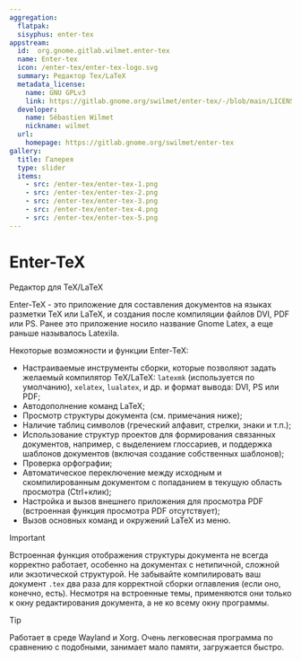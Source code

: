 ```yaml
---
aggregation:
  flatpak:
  sisyphus: enter-tex
appstream:
  id:  org.gnome.gitlab.wilmet.enter-tex
  name: Enter-tex
  icon: /enter-tex/enter-tex-logo.svg
  summary: Редактор Tex/LaTeX
  metadata_license:
    name: GNU GPLv3
    link: https://gitlab.gnome.org/swilmet/enter-tex/-/blob/main/LICENSES/GPL-3.0-or-later.txt
  developer:
    name: Sébastien Wilmet 
    nickname: wilmet
  url:
    homepage: https://gitlab.gnome.org/swilmet/enter-tex
gallery:
  title: Галерея
  type: slider
  items:
    - src: /enter-tex/enter-tex-1.png
    - src: /enter-tex/enter-tex-2.png
    - src: /enter-tex/enter-tex-3.png
    - src: /enter-tex/enter-tex-4.png
    - src: /enter-tex/enter-tex-5.png
---
```


# Enter-TeX

Редактор для TeX/LaTeX


Enter-TeX - это приложение для составления документов на языках разметки TeX или LaTeX, и создания после компиляции файлов DVI, PDF или PS. Ранее это приложение носило название Gnome Latex, а еще раньше называлось Latexila.

Некоторые возможности и функции Enter-TeX: 

- Настраиваемые инструменты сборки, которые позволяют задать желаемый компилятор TeX/LaTeX: `latexmk` (используется по умолчанию), `xelatex`, `lualatex`, и др. и формат вывода: DVI, PS или PDF;
- Автодополнение команд LaTeX;
- Просмотр структуры документа (см. примечания ниже);
- Наличие таблиц символов (греческий алфавит, стрелки, знаки и т.п.);
- Использование структур проектов для формирования связанных документов, например, с выделением глоссариев, и поддержка шаблонов документов (включая создание собственных шаблонов);
- Проверка орфографии;
- Автоматическое переключение между исходным и скомпилированным документом с попаданием в текущую область просмотра (Ctrl+клик);
- Настройка и вызов внешнего приложения для просмотра PDF (встроенная функция просмотра PDF отсутствует);
- Вызов основных команд и окружений LaTeX из меню.

<AGWGallery />

<!--@include: @apps/.parts/install/content-repo.md-->

> [!IMPORTANT]
> Встроенная функция отображения структуры документа не всегда корректно работает, особенно на документах с нетипичной, сложной или экзотической структурой. Не забывайте компилировать ваш документ `.tex` два раза для корректной сборки оглавления (если оно, конечно, есть). Несмотря на встроенные темы, применяются они только к окну редактирования документа, а не ко всему окну программы.

> [!TIP]
> Работает в среде Wayland и Xorg. Очень легковесная программа по сравнению с подобными, занимает мало памяти, загружается быстро. 

